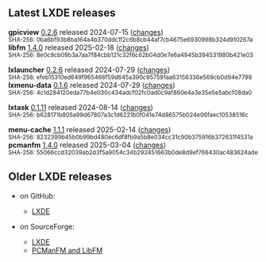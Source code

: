 ## Latest LXDE releases

**gpicview** [0.2.6](releases/gpicview-0.2.6.tar.xz) released 2024-07-15 ([changes](https://github.com/lxde/gpicview/commits/0.2.6))<br/><sup>SHA-256: 0ba6bf93b8ba164a4b370ddc1f2c6b8cb44af7cb4675e6930998b324d910267a</sup><br/>
**libfm** [1.4.0](releases/libfm-1.4.0.tar.xz) released 2025-02-18 ([changes](https://github.com/lxde/libfm/commits/1.4.0))<br/><sup>SHA-256: 8e0c9cb09b3a7aa7f84cbb121c32f6c62b04d0e7e6a4945b394531980b421e03</sup><br/>
<!-- lxappearance -->
<!-- lxappearance-obconf -->
<!-- lxde-common -->
<!-- lxde-icon-theme -->
<!-- lxdm -->
<!-- lxhotkey -->
<!-- lxinput -->
**lxlauncher** [0.2.6](releases/lxlauncher-0.2.6.tar.xz) released 2024-07-29 ([changes](https://github.com/lxde/lxlauncher/commits/0.2.6))<br/><sup>SHA-256: efeb15310ed649f965466f59d645a390c957591aa63156336e569cb0d94e7798</sup><br/>
**lxmenu-data** [0.1.6](releases/lxmenu-data-0.1.6.tar.xz) released 2024-07-29 ([changes](https://github.com/lxde/lxmenu-data/commits/0.1.6))<br/><sup>SHA-256: 4c1d284120eda77b4e030c434adcf02fc0ad0c9af860e4a3e35e5e5abcf08da0</sup><br/>
<!-- lxmusic -->
<!-- lxpanel -->
<!-- lxrandr -->
<!-- lxsession -->
**lxtask** [0.1.11](releases/lxtask-0.1.11.tar.xz) released 2024-08-14 ([changes](https://github.com/lxde/lxtask/commits/0.1.11))<br/><sup>SHA-256: b628171b805a99d67807a3c1d6221b0f041e74d86575b024e06faec10538516c</sup><br/>
<!-- lxterminal -->
**menu-cache** [1.1.1](releases/menu-cache-1.1.1.tar.xz) released 2025-02-14 ([changes](https://github.com/lxde/menu-cache/commits/1.1.1))<br/><sup>SHA-256: 8232399b45b0b99bd480ec6df8fb9a5b8e034cc31c90b375916b372631f4531a</sup><br/>
**pcmanfm** [1.4.0](releases/pcmanfm-1.4.0.tar.xz) released 2025-03-04 ([changes](https://github.com/lxde/pcmanfm/commits/1.4.0))<br/><sup>SHA-256: 55066ccd32039ab2d3f5a9054c34b292451663b0de8d9ef766430ac483624ade</sup><br/>


## Older LXDE releases

- on GitHub:
  - [LXDE](releases/)

- on SourceForge:
  - [LXDE](https://sourceforge.net/projects/lxde/files/)
  - [PCManFM and LibFM](https://sourceforge.net/projects/pcmanfm/files/)
